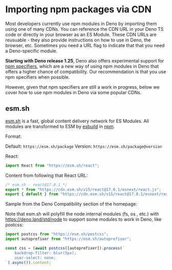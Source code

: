 # Importing npm packages via CDN

Most developers currently use npm modules in Deno by importing them using one of
many CDNs. You can reference the CDN URL in your Deno TS code or directly in
your browser as an ES Module. These CDN URLs are reusuable - they also provide
instructions on how to use in Deno, the browser, etc. Sometimes you need a URL
flag to indicate that that you need a Deno-specific module.

**Starting with Deno release 1.25**, Deno also offers experimental support for
[npm specifiers](), which are a new way of using npm modules in Deno that offers
a higher chance of compatibility. Our recommendation is that you use npm
specifiers when possible.

However, given that npm specifiers are still a work in progress, below we cover
how to use npm modules in Deno via some popular CDNs.

## esm.sh

[esm.sh](esm.sh) is a fast, global content delivery network for ES Modules. All
modules are transformed to ESM by [esbuild](https://github.com/evanw/esbuild) in
[npm](https://www.npmjs.com/).

Format:

Default: `https://esm.sh/package` Version: `https://esm.sh/package@version`

React:

```ts
import React from "https://esm.sh/react";
```

Content from following that React URL:

```ts
/* esm.sh - react@17.0.1 */
export * from "https://cdn.esm.sh/v15/react@17.0.1/esnext/react.js";
export { default } from "https://cdn.esm.sh/v15/react@17.0.1/esnext/react.js";
```

Sample from the Deno Compatibility section of the homepage:

Note that esm.sh will polyfill the node internal modules (fs, os , etc.) with
https://deno.land/std/node to support some modules to work in Deno, like
postcss:

```ts
import postcss from "https://esm.sh/postcss";
import autoprefixer from "https://esm.sh/autoprefixer";

const css = (await postcss([autoprefixer]).process(`
    backdrop-filter: blur(5px);
    user-select: none;
`).async()).content;
```

